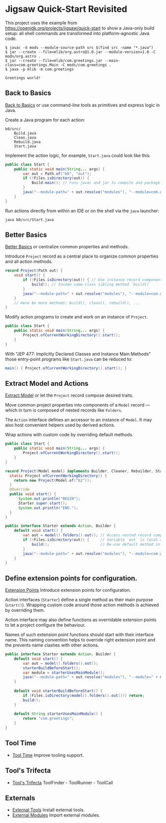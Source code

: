 # Jigsaw Quick-Start Revisited

This project uses the example from https://openjdk.org/projects/jigsaw/quick-start to show a Java-only build setup:
all shell commands are transformed into platform-agnostic Java code.

```text
$ javac -d mods --module-source-path src $(find src -name "*.java")
$ jar --create --file=mlib/org.astro@1.0.jar --module-version=1.0 -C mods/org.astro .
$ jar --create --file=mlib/com.greetings.jar --main-class=com.greetings.Main -C mods/com.greetings .
$ java -p mlib -m com.greetings

Greetings world!
```

## Back to Basics

[Back to Basics](b0) or use command-line tools as primitives and express logic in Java.

Create a Java program for each action:
```
b0/src/
    Build.java
    Clean.java
    Rebuild.java
    Start.java
```

Implement the action logic, for example, `Start.java` could look like this:
```java
public class Start {
    public static void main(String... args) {
        var out = Path.of("b0", "out");
        if (!Files.isDirectory(out)) {
            Build.main(); // runs javac and jar to compile and package modules
        }
        java("--module-path=" + out.resolve("modules"), "--module=com.greetings");
    }
}
```

Run actions directly from within an IDE or on the shell via the `java` launcher:
```shell
java b0/src/Start.java
```

## Better Basics

[Better Basics](b1) or centralize common properties and methods.

Introduce `Project` record as a central place to organize common properties and all action methods.
```java
record Project(Path out) {
    void start() {
        if (!Files.isDirectory(out)) { // Use instance record component `out`
            build(); // Invoke same-class sibling method `build()`
        }
        java("--module-path=" + out.resolve("modules"), "--module=com.greetings");
    }
    // Here be more methods: build(), clean(), rebuild(), ...
}
```

Modify action programs to create and work on an instance of `Project`.
```java
public class Start {
    public static void main(String... args) {
        Project.ofCurrentWorkingDirectory().start();
    }
}
```

With "JEP 477: Implicitly Declared Classes and Instance Main Methods" those entry-point programs like `Start.java` can be reduced to:
```java
main() { Project.ofCurrentWorkingDirectory().start(); }
```

## Extract Model and Actions

[Extract Model](b2) or let the `Project` record compose desired traits.

Move common project properties into components of a `Model` record — which in turn is composed of nested records like `Folders`.

The `Action` interface defines an accessor to an instance of `Model`.
It may also host convenient helpers used by derived actions.

Wrap actions with custom code by overriding default methods.

```java
public class Start {
    public static void main(String... args) {
        Project.ofCurrentWorkingDirectory().start();
    }
}

record Project(Model model) implements Builder, Cleaner, Rebuilder, Starter {
  static Project ofCurrentWorkingDirectory() {
    return new Project(Model.of("b2"));
  }
  @Override
  public void start() {
      System.out.println("BEGIN");
      Starter.super.start();
      System.out.println("END.");
  }
}

public interface Starter extends Action, Builder {
    default void start() {
        var out = model().folders().out(); // Access nested record components
        if (!Files.isDirectory(out)) {     // Variable `out` is local again
            build();                       // Re-use default method in another trait: Builder.build()
        }
        java("--module-path=" + out.resolve("modules"), "--module=com.greetings");
    }
}
```

## Define extension points for configuration.

[Extension Points](b3) Introduce extension points for configuration.

Action interfaces (`Starter`) define a single method as their main purpose (`start()`).
Wrapping custom code around those action methods is achieved by overriding them.

Action interface may also define functions as overridable extension points to let a project configure the behaviour.

Names of such extension point functions should start with their interface name.
This naming convention helps to override right extension point and the prevents name clashes with other actions. 

```java
public interface Starter extends Action, Builder {
    default void start() {
        var out = model().folders().out();
        starterBuildBeforeStart();
        var module = starterUsesMainModule();
        java("--module-path=" + out.resolve("modules"), "--module=" + module);
    }
    
    default void starterBuildBeforeStart() {
        if (Files.isDirectory(model().folders().out())) return;
        build();
    }
    
    default String starterUsesMainModule() {
        return "com.greetings";
    }
}
```


## Tool Time

- [Tool Time](b4) Improve tooling support.

## Tool's Trifecta

- [Tool's Trifecta](b5) ToolFinder - ToolRunner - ToolCall

## Externals

- [External Tools](b6) Install external tools.
- [External Modules](b7) Import external modules.
